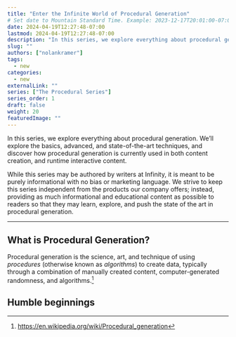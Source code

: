 ```yaml
---
title: "Enter the Infinite World of Procedural Generation"
# Set date to Mountain Standard Time. Example: 2023-12-17T20:01:00-07:00
date: 2024-04-19T12:27:48-07:00
lastmod: 2024-04-19T12:27:48-07:00
description: "In this series, we explore everything about procedural generation."
slug: ""
authors: ["nolankramer"]
tags:
  - new
categories:
  - new
externalLink: ""
series: ["The Procedural Series"]
series_order: 1
draft: false
weight: 20
featuredImage: ""
---
```

In this series, we explore everything about procedural generation. We’ll explore the basics, advanced, and state-of-the-art techniques, and discover how procedural generation is currently used in both content creation, and runtime interactive content.

While this series may be authored by writers at Infinity, it is meant to be purely informational with no bias or marketing language. We strive to keep this series independent from the products our company offers; instead, providing as much informational and educational content as possible to readers so that they may learn, explore, and push the state of the art in procedural generation.

---

## What is Procedural Generation?

Procedural generation is the science, art, and technique of using _procedures_ (otherwise known as _algorithms_) to create data, typically through a combination of manually created content, computer-generated randomness, and algorithms.[^1]




## Humble beginnings

[^1]: https://en.wikipedia.org/wiki/Procedural_generation

